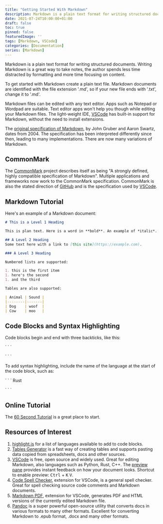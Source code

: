 ```yaml
---
title: "Getting Started With Markdown"
description: Markdown is a plain text format for writing structured documents. 
date: 2021-07-24T10:00:00+01:00
draft: false
toc: true
pinned: false
featuredImage: ''
tags: [Markdown, VSCode]
categories: [Documentation]
series: [Markdown]
---
```


Markdown is a plain text format for writing structured documents.  Writing Markdown is a great way to take notes, the author spends less time distracted by formatting and more time focusing on content.

<!--more-->

To get started with Markdown create a plain text file. Markdown documents are identified with the file extension '.md', so if your new file ends with '.txt', change it to '.md'.

Markdown files can be edited with any text editor.  Apps such as Notepad or Wordpad are suitable.  Text editor apps won't help you though while editing your Markdown files.  The light-weight IDE, [VSCode](https://code.visualstudio.com/) has built-in support for Markdown, without the need to install extensions.

The [original specification of Markdown](https://daringfireball.net/projects/markdown/syntax), by John Gruber and Aaron Swartz, dates from 2004.  The specification has been interpreted differently since then, leading to many implementations.  There are now many variations of Markdown.

## CommonMark

The [CommonMark](https://commonmark.org/) project describes itself as being "A strongly defined, highly compatible specification of Markdown".  Multiple applications and frameworks now work to the CommonMark specification.  CommonMark is also the stated direction of [GitHub](https://github.blog/2017-03-14-a-formal-spec-for-github-markdown/) and is the specification used by [VSCode](https://code.visualstudio.com/docs/languages/markdown#_does-vs-code-support-github-flavored-markdown).

## Markdown Tutorial

Here's an example of a Markdown document:

```markdown
# This is a Level 1 Heading

This is plan text. Here is a word in **bold**. An example of *italic*.

## A Level 2 Heading
Some text here with a link to [this site](https://example.com).

### A Level 3 Heading

Numbered lists are supported:

1. this is the first item
1. here's the second
1. and the third

Tables are also supported:

| Animal | Sound |
|--------|-------|
| Dog    | woof  |
| Cow    | moo   |
```

## Code Blocks and Syntax Highlighting

Code blocks begin and end with three backticks, like this:

\` \` \`

\` \` \`

To add syntax highlighting, include the name of the language at the start of the code block, such as:

\` \` \` Rust

\` \` \`

## Online Tutorial

The [60 Second Tutorial](https://commonmark.org/help/) is a great place to start.

## Resources of Interest

1. [highlight.js](https://highlightjs.org/static/demo/) for a list of languages available to add to code blocks.
1. [Tables Generator](https://www.tablesgenerator.com/markdown_tables) is a fast way of creating tables and supports pasting data copied from spreadsheets, docs and other sources.
1. [VSCode](https://code.visualstudio.com/) is free, open source and widely used.  Great for editing Markdown, also languages such as Python, Rust, C++. The [preview pane](https://code.visualstudio.com/docs/languages/markdown#_markdown-preview) provides instant feedback on how your document looks. Shortcut to enable preview: <kbd>Ctrl</kbd> + <kbd>K</kbd> <kbd>V</kbd>.
1. [Code Spell Checker](https://marketplace.visualstudio.com/items?itemName=streetsidesoftware.code-spell-checker), extension for VSCode, is a general spell checker. Great for spell checking source code comments and Markdown documents.
1. [Markdown PDF](https://marketplace.visualstudio.com/items?itemName=yzane.markdown-pdf), extension for VSCode,  generates PDF and HTML versions of the currently edited Markdown file.
1. [Pandoc](https://pandoc.org/) is a super powerful open-source utility that converts docs in various formats to many other formats.  Excellent for converting Markdown to .epub format, .docx and many other formats.
